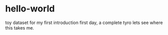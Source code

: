 # hello-world
toy dataset for my first introduction
first day, a complete tyro lets see where this takes me.
